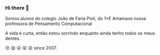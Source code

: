 ### Hi there 👋
Somos alunos do colegio João de Faria Pioli, do 1*E
Amamaos nossa professora de Pensamento Computacional

A vida é curta, então estou sorrindo enquanto ainda tenho todos os meus dentes.

😚 😋 😛 😝 😜
since 2007.
